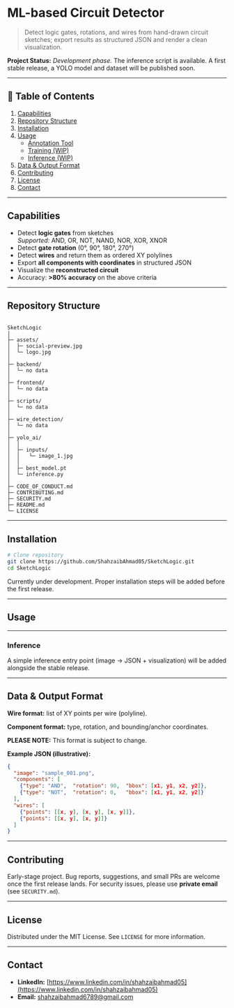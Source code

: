 # ML-based Circuit Detector

> Detect logic gates, rotations, and wires from hand-drawn circuit sketches; export results as structured JSON and render a clean visualization.

**Project Status:** *Development phase.* The inference script is available. A first stable release, a YOLO model and dataset will be published soon.

---

## 📌 Table of Contents
1. [Capabilities](#capabilities)
2. [Repository Structure](#repository-structure)
3. [Installation](#installation)
4. [Usage](#usage)
    - [Annotation Tool](#annotation-tool)
    - [Training (WIP)](#training-wip)
    - [Inference (WIP)](#inference-wip)
5. [Data & Output Format](#data--output-format)
6. [Contributing](#contributing)
7. [License](#license)
8. [Contact](#contact)

---

## Capabilities
- Detect **logic gates** from sketches  
  *Supported:* AND, OR, NOT, NAND, NOR, XOR, XNOR
- Detect **gate rotation** (0°, 90°, 180°, 270°)
- Detect **wires** and return them as ordered XY polylines
- Export **all components with coordinates** in structured JSON
- Visualize the **reconstructed circuit**
- Accuracy: **>80% accuracy** on the above criteria

---

## Repository Structure
```

SketchLogic
│
├─ assets/
│  ├─ social-preview.jpg
│  └─ logo.jpg
│
├─ backend/
│  └─ no data
│
├─ frontend/
│  └─ no data
│
├─ scripts/
│  └─ no data
│
├─ wire_detection/
│  └─ no data
│
├─ yolo_ai/
│  │
│  ├─ inputs/
│  │   └─ image_1.jpg
│  │
│  ├─ best_model.pt
│  └─ inference.py
│
├─ CODE_OF_CONDUCT.md
├─ CONTRIBUTING.md
├─ SECURITY.md
├─ README.md
└─ LICENSE

````

---

## Installation
```bash
# Clone repository
git clone https://github.com/ShahzaibAhmad05/SketchLogic.git
cd SketchLogic
````
Currently under development. Proper installation steps will be added before the first release.

---

## Usage

---

### Inference

A simple inference entry point (image → JSON + visualization) will be added alongside the stable release.

---

## Data & Output Format

**Wire format:** list of XY points per wire (polyline).

**Component format:** type, rotation, and bounding/anchor coordinates.

**PLEASE NOTE:** This format is subject to change.

**Example JSON (illustrative):**

```json
{
  "image": "sample_001.png",
  "components": [
    {"type": "AND",  "rotation": 90,  "bbox": [x1, y1, x2, y2]},
    {"type": "NOT",  "rotation": 0,   "bbox": [x1, y1, x2, y2]}
  ],
  "wires": [
    {"points": [[x, y], [x, y], [x, y]]},
    {"points": [[x, y], [x, y]]}
  ]
}
```

---

## Contributing

Early-stage project. Bug reports, suggestions, and small PRs are welcome once the first release lands.
For security issues, please use **private email** (see `SECURITY.md`).

---

## License

Distributed under the MIT License. See `LICENSE` for more information.

---

## Contact

* **LinkedIn:** [https://www.linkedin.com/in/shahzaibahmad05](https://www.linkedin.com/in/shahzaibahmad05)
* **Email:** [shahzaibahmad6789@gmail.com](mailto:shahzaibahmad6789@gmail.com)

